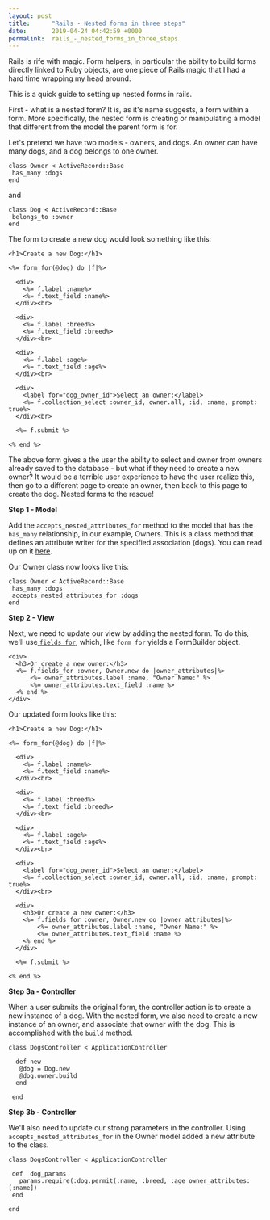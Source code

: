 ```yaml
---
layout: post
title:      "Rails - Nested forms in three steps"
date:       2019-04-24 04:42:59 +0000
permalink:  rails_-_nested_forms_in_three_steps
---
```



Rails is rife with magic. Form helpers, in particular the ability to build forms directly linked to Ruby objects, are one piece of Rails magic that I had a hard time wrapping my head around. 

This is a quick guide to setting up nested forms in rails. 
 
 First - what is a nested form? It is, as it's name suggests, a form within a form. More specifically, the nested form is creating or manipulating a model that different from the model the parent form is for.
 
 Let's pretend we have two models - owners, and dogs. An owner can have many dogs, and a dog belongs to one owner.  
 
 
```
class Owner < ActiveRecord::Base
 has_many :dogs
end
```

and

```
class Dog < ActiveRecord::Base
 belongs_to :owner
end
```

The form to create a new dog would look something like this:

```
<h1>Create a new Dog:</h1>

<%= form_for(@dog) do |f|%>

  <div>
    <%= f.label :name%>
    <%= f.text_field :name%>
  </div><br>
	
  <div>
    <%= f.label :breed%>
    <%= f.text_field :breed%>
  </div><br>
	
  <div>
    <%= f.label :age%>
    <%= f.text_field :age%>
  </div><br>
	
  <div>
    <label for="dog_owner_id">Select an owner:</label>
    <%= f.collection_select :owner_id, owner.all, :id, :name, prompt: true%>
  </div><br>
	
  <%= f.submit %>
	
<% end %>
```

The above form gives a the user the ability to select and owner from owners already saved to the database - but what if they need to create a new owner? It would be a terrible user experience to have the user realize this, then go to a different page to create an owner, then back to this page to create the dog. Nested forms to the rescue!

**Step 1 - Model**

Add the `accepts_nested_attributes_for` method to the model that has the `has_many` relationship, in our example, Owners. This is a class method that defines an attribute writer for the specified association (dogs). You can read up on it [here](https://api.rubyonrails.org/classes/ActiveRecord/NestedAttributes/ClassMethods.html). 

Our Owner class now looks like this:

```
class Owner < ActiveRecord::Base
 has_many :dogs
 accepts_nested_attributes_for :dogs
end
```

**Step 2 - View**

Next, we need to update our view by adding the nested form. To do this, we'll use[ `fields_for`](https://api.rubyonrails.org/v5.2.3/classes/ActionView/Helpers/FormHelper.html#method-i-fields_for), which, like `form_for` yields a FormBuilder object.

```
<div>
  <h3>Or create a new owner:</h3>
  <%= f.fields_for :owner, Owner.new do |owner_attributes|%>
      <%= owner_attributes.label :name, "Owner Name:" %>
      <%= owner_attributes.text_field :name %>
  <% end %>
</div>
```

Our updated form looks like this:

```
<h1>Create a new Dog:</h1>

<%= form_for(@dog) do |f|%>

  <div>
    <%= f.label :name%>
    <%= f.text_field :name%>
  </div><br>
	
  <div>
    <%= f.label :breed%>
    <%= f.text_field :breed%>
  </div><br>
	
  <div>
    <%= f.label :age%>
    <%= f.text_field :age%>
  </div><br>
	
  <div>
    <label for="dog_owner_id">Select an owner:</label>
    <%= f.collection_select :owner_id, owner.all, :id, :name, prompt: true%>
  </div><br>

  <div>
    <h3>Or create a new owner:</h3>
    <%= f.fields_for :owner, Owner.new do |owner_attributes|%>
        <%= owner_attributes.label :name, "Owner Name:" %>
        <%= owner_attributes.text_field :name %>
    <% end %>
  </div>
	
  <%= f.submit %>
	
<% end %>
```

**Step 3a - Controller**

When a user submits the original form, the controller action is to create a new instance of a dog. With the nested form, we also need to create a new instance of an owner, and associate that owner with the dog. This is accomplished with the `build` method. 

```
class DogsController < ApplicationController

  def new
   @dog = Dog.new
   @dog.owner.build 
  end

 end
 ```
 
**Step 3b - Controller**
 
 We'll also need to update our strong parameters in the controller.  Using `accepts_nested_attributes_for` in the Owner model added a new attribute to the class.
 
 ```
class DogsController < ApplicationController

  def  dog_params
    params.require(:dog.permit(:name, :breed, :age owner_attributes: [:name])
  end
	
end
```



